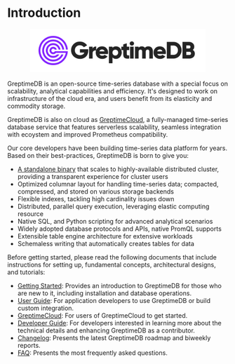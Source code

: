 # Introduction

<p align="center">
    <img src="./public/logo-text-padding.png" alt="GreptimeDB Logo" width="400px">
</p>

GreptimeDB is an open-source time-series database with a special focus on
scalability, analytical capabilities and efficiency. It's designed to work on
infrastructure of the cloud era, and users benefit from its elasticity and commodity
storage.

GreptimeDB is also on cloud as
[GreptimeCloud](https://greptime.com/product/cloud), a fully-managed time-series
database service that features serverless scalability, seamless integration with
ecoystem and improved Prometheus compatibility.

Our core developers have been building time-series data platform
for years. Based on their best-practices, GreptimeDB is born to give you:

- [A standalone binary](https://github.com/GreptimeTeam/greptimedb/releases) that scales to highly-available distributed cluster, providing a transparent experience for cluster users
- Optimized columnar layout for handling time-series data; compacted, compressed, and stored on various storage backends
- Flexible indexes, tackling high cardinality issues down
- Distributed, parallel query execution, leveraging elastic computing resource
- Native SQL, and Python scripting for advanced analytical scenarios
- Widely adopted database protocols and APIs, native PromQL supports
- Extensible table engine architecture for extensive workloads
- Schemaless writing that automatically creates tables for data

Before getting started, please read the following documents that include instructions for setting up, fundamental concepts, architectural designs, and tutorials:

- [Getting Started][1]: Provides an introduction to GreptimeDB for those who are new to it, including installation and database operations.
- [User Guide][2]: For application developers to use GreptimeDB or build custom integration.
- [GreptimeCloud][6]: For users of GreptimeCloud to get started.
- [Developer Guide][3]: For developers interested in learning more about the technical details and enhancing GreptimeDB as a contributor.
- [Changelog][4]: Presents the latest GreptimeDB roadmap and biweekly reports.
- [FAQ][5]: Presents the most frequently asked questions.

[1]: ./getting-started/try-out-greptimedb.md
[2]: ./user-guide/overview.md
[3]: ./developer-guide/overview.md
[4]: ./changelog/overview.md
[5]: ./faq-and-others/faq.md
[6]: ./greptimecloud/overview.md
